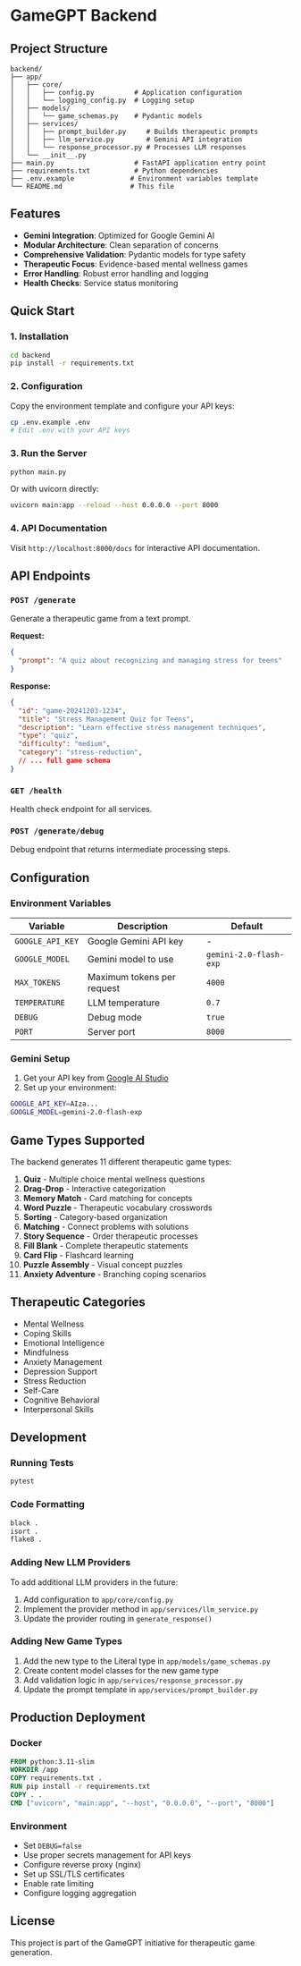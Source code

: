 # GameGPT Backend 


## Project Structure

```
backend/
├── app/
│   ├── core/
│   │   ├── config.py          # Application configuration
│   │   └── logging_config.py  # Logging setup
│   ├── models/
│   │   └── game_schemas.py    # Pydantic models
│   ├── services/
│   │   ├── prompt_builder.py     # Builds therapeutic prompts
│   │   ├── llm_service.py        # Gemini API integration
│   │   └── response_processor.py # Processes LLM responses
│   └── __init__.py
├── main.py                    # FastAPI application entry point
├── requirements.txt           # Python dependencies
├── .env.example              # Environment variables template
└── README.md                 # This file
```

## Features

- **Gemini Integration**: Optimized for Google Gemini AI
- **Modular Architecture**: Clean separation of concerns
- **Comprehensive Validation**: Pydantic models for type safety
- **Therapeutic Focus**: Evidence-based mental wellness games
- **Error Handling**: Robust error handling and logging
- **Health Checks**: Service status monitoring

## Quick Start

### 1. Installation

```bash
cd backend
pip install -r requirements.txt
```

### 2. Configuration

Copy the environment template and configure your API keys:

```bash
cp .env.example .env
# Edit .env with your API keys
```

### 3. Run the Server

```bash
python main.py
```

Or with uvicorn directly:

```bash
uvicorn main:app --reload --host 0.0.0.0 --port 8000
```

### 4. API Documentation

Visit `http://localhost:8000/docs` for interactive API documentation.

## API Endpoints

### `POST /generate`
Generate a therapeutic game from a text prompt.

**Request:**
```json
{
  "prompt": "A quiz about recognizing and managing stress for teens"
}
```

**Response:**
```json
{
  "id": "game-20241203-1234",
  "title": "Stress Management Quiz for Teens",
  "description": "Learn effective stress management techniques",
  "type": "quiz",
  "difficulty": "medium",
  "category": "stress-reduction",
  // ... full game schema
}
```

### `GET /health`
Health check endpoint for all services.

### `POST /generate/debug`
Debug endpoint that returns intermediate processing steps.

## Configuration

### Environment Variables

| Variable | Description | Default |
|----------|-------------|---------|
| `GOOGLE_API_KEY` | Google Gemini API key | - |
| `GOOGLE_MODEL` | Gemini model to use | `gemini-2.0-flash-exp` |
| `MAX_TOKENS` | Maximum tokens per request | `4000` |
| `TEMPERATURE` | LLM temperature | `0.7` |
| `DEBUG` | Debug mode | `true` |
| `PORT` | Server port | `8000` |

### Gemini Setup

1. Get your API key from [Google AI Studio](https://aistudio.google.com/app/apikey)
2. Set up your environment:

```bash
GOOGLE_API_KEY=AIza...
GOOGLE_MODEL=gemini-2.0-flash-exp
```

## Game Types Supported

The backend generates 11 different therapeutic game types:

1. **Quiz** - Multiple choice mental wellness questions
2. **Drag-Drop** - Interactive categorization
3. **Memory Match** - Card matching for concepts
4. **Word Puzzle** - Therapeutic vocabulary crosswords
5. **Sorting** - Category-based organization
6. **Matching** - Connect problems with solutions
7. **Story Sequence** - Order therapeutic processes
8. **Fill Blank** - Complete therapeutic statements
9. **Card Flip** - Flashcard learning
10. **Puzzle Assembly** - Visual concept puzzles
11. **Anxiety Adventure** - Branching coping scenarios

## Therapeutic Categories

- Mental Wellness
- Coping Skills
- Emotional Intelligence
- Mindfulness
- Anxiety Management
- Depression Support
- Stress Reduction
- Self-Care
- Cognitive Behavioral
- Interpersonal Skills

## Development

### Running Tests
```bash
pytest
```

### Code Formatting
```bash
black .
isort .
flake8 .
```

### Adding New LLM Providers

To add additional LLM providers in the future:

1. Add configuration to `app/core/config.py`
2. Implement the provider method in `app/services/llm_service.py`
3. Update the provider routing in `generate_response()`

### Adding New Game Types

1. Add the new type to the Literal type in `app/models/game_schemas.py`
2. Create content model classes for the new game type
3. Add validation logic in `app/services/response_processor.py`
4. Update the prompt template in `app/services/prompt_builder.py`

## Production Deployment

### Docker
```dockerfile
FROM python:3.11-slim
WORKDIR /app
COPY requirements.txt .
RUN pip install -r requirements.txt
COPY . .
CMD ["uvicorn", "main:app", "--host", "0.0.0.0", "--port", "8000"]
```

### Environment
- Set `DEBUG=false`
- Use proper secrets management for API keys
- Configure reverse proxy (nginx)
- Set up SSL/TLS certificates
- Enable rate limiting
- Configure logging aggregation

## License

This project is part of the GameGPT initiative for therapeutic game generation.
